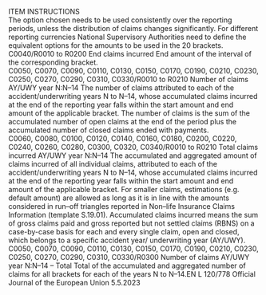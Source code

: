  
ITEM  INSTRUCTIONS  
The option chosen needs to be used consistently over the reporting periods, 
unless the distribution of claims changes significantly. 
For different reporting currencies National Supervisory Authorities need to define 
the equivalent options for the amounts to be used in the 20 brackets.  
C0040/R0010 
to R0200  End claims incurred  End amount of the interval of the corresponding bracket.  
C0050, C0070, 
C0090, C0110, 
C0130, C0150, 
C0170, C0190, 
C0210, C0230, 
C0250, C0270, 
C0290, C0310, 
C0330/R0010 
to R0210  Number of claims AY/UWY 
year N:N–14  The number of claims attributed to each of the accident/underwriting years N to 
N–14, whose accumulated claims incurred at the end of the reporting year falls 
within the start amount and end amount of the applicable bracket. The number of 
claims is the sum of the accumulated number of open claims at the end of the 
period plus the accumulated number of closed claims ended with payments.  
C0060, C0080, 
C0100, C0120, 
C0140, C0160, 
C0180, C0200, 
C0220, C0240, 
C0260, C0280, 
C0300, C0320, 
C0340/R0010 
to R0210  Total claims incurred AY/UWY 
year N:N–14  The accumulated and aggregated amount of claims incurred of all individual 
claims, attributed to each of the accident/underwriting years N to N–14, whose 
accumulated claims incurred at the end of the reporting year falls within the start 
amount and end amount of the applicable bracket. 
For smaller claims, estimations (e.g. default amount) are allowed as long as it is in 
line with the amounts considered in run–off triangles reported in Non–life 
Insurance Claims Information (template S.19.01). 
Accumulated claims incurred means the sum of gross claims paid and gross 
reported but not settled claims (RBNS) on a case-by-case basis for each and 
every single claim, open and closed, which belongs to a specific accident year/ 
underwriting year (AY/UWY).  
C0050, C0070, 
C0090, C0110, 
C0130, C0150, 
C0170, C0190, 
C0210, C0230, 
C0250, C0270, 
C0290, C0310, 
C0330/R0300  Number of claims AY/UWY 
year N:N–14 – Total  Total of the accumulated and aggregated number of claims for all brackets for 
each of the years N to N–14.EN  L 120/778 Official Journal of the European Union 5.5.2023